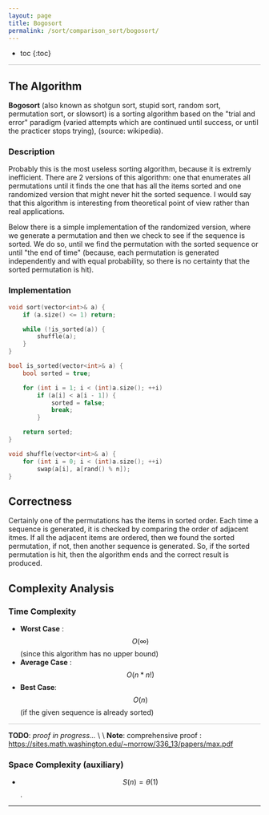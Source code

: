 ```yaml
---
layout: page
title: Bogosort
permalink: /sort/comparison_sort/bogosort/
---
```


* toc
{:toc}

<hr style="height:1px; border:none; color:#ccc; background-color:#ccc;">

## The Algorithm

**Bogosort** (also known as shotgun sort, stupid sort, random sort, permutation sort, or slowsort) is a sorting algorithm based on the "trial and error" paradigm (varied attempts which are continued until success, or until the practicer stops trying), (source: wikipedia). 

### Description

Probably this is the most useless sorting algorithm, because it is extremly inefficient. There are 2 versions of this algorithm: one that enumerates all permutations until it finds the one that has all the items sorted and one randomized version that might never hit the sorted sequence. I would say that this algorithm is interesting from theoretical point of view rather than real applications.

Below there is a simple implementation of the randomized version, where we generate a permutation and then we check to see if the sequence is sorted. We do so, until we find the permutation with the sorted sequence or until "the end of time" (because, each permutation is generated independently and with equal probability, so there is no certainty that the sorted permutation is hit).

### Implementation

```cpp
void sort(vector<int>& a) {
    if (a.size() <= 1) return;

    while (!is_sorted(a)) {
        shuffle(a);
    }
}

bool is_sorted(vector<int>& a) {
    bool sorted = true;

    for (int i = 1; i < (int)a.size(); ++i)
        if (a[i] < a[i - 1]) {
            sorted = false;
            break;
        }

    return sorted;
}

void shuffle(vector<int>& a) {
    for (int i = 0; i < (int)a.size(); ++i)
        swap(a[i], a[rand() % n]);
}
```

## Correctness

Certainly one of the permutations has the items in sorted order. Each time a sequence is generated, it is checked by comparing the order of adjacent itmes. If all the adjacent items are ordered, then we found the sorted permutation, if not, then another sequence is generated. So, if the sorted permutation is hit, then the algorithm ends and the correct result is produced.

## Complexity Analysis

### Time Complexity

 * **Worst Case** : $$ O(\infty) $$ (since this algorithm has no upper bound)
 * **Average Case** : $$ O(n*n!) $$
 * **Best Case**: $$ O(n) $$ (if the given sequence is already sorted)

<hr style="height:1px; border:none; color:#ccc; background-color:#ccc;">

**TODO**: *proof in progress...* \\
\\
**Note**: comprehensive proof : https://sites.math.washington.edu/~morrow/336_13/papers/max.pdf

### Space Complexity (auxiliary)

 * $$ S(n) = \theta(1) $$.

---